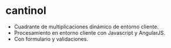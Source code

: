# cantinol
* Cuadrante de multiplicaciones dinámico de entorno cliente. 
* Procesamiento en entorno cliente con Javascript y AngularJS. 
* Con formulario y validaciones.
